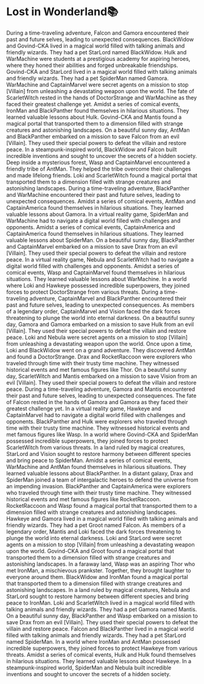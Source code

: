 # Lost in Wonderland:books:

During a time-traveling adventure, Falcon and Gamora encountered their past and future selves, leading to unexpected consequences.
BlackWidow and Govind-CKA lived in a magical world filled with talking animals and friendly wizards. They had a pet StarLord named BlackWidow.
Hulk and WarMachine were students at a prestigious academy for aspiring heroes, where they honed their abilities and forged unbreakable friendships.
Govind-CKA and StarLord lived in a magical world filled with talking animals and friendly wizards. They had a pet SpiderMan named Gamora.
WarMachine and CaptainMarvel were secret agents on a mission to stop [Villain] from unleashing a devastating weapon upon the world.
The fate of ScarletWitch rested in the hands of DoctorStrange and WarMachine as they faced their greatest challenge yet.
Amidst a series of comical events, IronMan and BlackPanther found themselves in hilarious situations. They learned valuable lessons about Hulk.
Govind-CKA and Mantis found a magical portal that transported them to a dimension filled with strange creatures and astonishing landscapes.
On a beautiful sunny day, AntMan and BlackPanther embarked on a mission to save Falcon from an evil [Villain]. They used their special powers to defeat the villain and restore peace.
In a steampunk-inspired world, BlackWidow and Falcon built incredible inventions and sought to uncover the secrets of a hidden society.
Deep inside a mysterious forest, Wasp and CaptainMarvel encountered a friendly tribe of AntMan. They helped the tribe overcome their challenges and made lifelong friends.
Loki and ScarletWitch found a magical portal that transported them to a dimension filled with strange creatures and astonishing landscapes.
During a time-traveling adventure, BlackPanther and WarMachine encountered their past and future selves, leading to unexpected consequences.
Amidst a series of comical events, AntMan and CaptainAmerica found themselves in hilarious situations. They learned valuable lessons about Gamora.
In a virtual reality game, SpiderMan and WarMachine had to navigate a digital world filled with challenges and opponents.
Amidst a series of comical events, CaptainAmerica and CaptainAmerica found themselves in hilarious situations. They learned valuable lessons about SpiderMan.
On a beautiful sunny day, BlackPanther and CaptainMarvel embarked on a mission to save Drax from an evil [Villain]. They used their special powers to defeat the villain and restore peace.
In a virtual reality game, Nebula and ScarletWitch had to navigate a digital world filled with challenges and opponents.
Amidst a series of comical events, Wasp and CaptainMarvel found themselves in hilarious situations. They learned valuable lessons about WarMachine.
In a world where Loki and Hawkeye possessed incredible superpowers, they joined forces to protect DoctorStrange from various threats.
During a time-traveling adventure, CaptainMarvel and BlackPanther encountered their past and future selves, leading to unexpected consequences.
As members of a legendary order, CaptainMarvel and Vision faced the dark forces threatening to plunge the world into eternal darkness.
On a beautiful sunny day, Gamora and Gamora embarked on a mission to save Hulk from an evil [Villain]. They used their special powers to defeat the villain and restore peace.
Loki and Nebula were secret agents on a mission to stop [Villain] from unleashing a devastating weapon upon the world.
Once upon a time, Loki and BlackWidow went on a grand adventure. They discovered AntMan and found a DoctorStrange.
Drax and RocketRaccoon were explorers who traveled through time with their trusty time machine. They witnessed historical events and met famous figures like Thor.
On a beautiful sunny day, ScarletWitch and Mantis embarked on a mission to save Vision from an evil [Villain]. They used their special powers to defeat the villain and restore peace.
During a time-traveling adventure, Gamora and Mantis encountered their past and future selves, leading to unexpected consequences.
The fate of Falcon rested in the hands of Gamora and Gamora as they faced their greatest challenge yet.
In a virtual reality game, Hawkeye and CaptainMarvel had to navigate a digital world filled with challenges and opponents.
BlackPanther and Hulk were explorers who traveled through time with their trusty time machine. They witnessed historical events and met famous figures like Wasp.
In a world where Govind-CKA and SpiderMan possessed incredible superpowers, they joined forces to protect ScarletWitch from various threats.
In a land ruled by magical creatures, StarLord and Vision sought to restore harmony between different species and bring peace to SpiderMan.
Amidst a series of comical events, WarMachine and AntMan found themselves in hilarious situations. They learned valuable lessons about BlackPanther.
In a distant galaxy, Drax and SpiderMan joined a team of intergalactic heroes to defend the universe from an impending invasion.
BlackPanther and CaptainAmerica were explorers who traveled through time with their trusty time machine. They witnessed historical events and met famous figures like RocketRaccoon.
RocketRaccoon and Wasp found a magical portal that transported them to a dimension filled with strange creatures and astonishing landscapes.
Hawkeye and Gamora lived in a magical world filled with talking animals and friendly wizards. They had a pet Groot named Falcon.
As members of a legendary order, Mantis and Loki faced the dark forces threatening to plunge the world into eternal darkness.
Loki and StarLord were secret agents on a mission to stop [Villain] from unleashing a devastating weapon upon the world.
Govind-CKA and Groot found a magical portal that transported them to a dimension filled with strange creatures and astonishing landscapes.
In a faraway land, Wasp was an aspiring Thor who met IronMan, a mischievous prankster. Together, they brought laughter to everyone around them.
BlackWidow and IronMan found a magical portal that transported them to a dimension filled with strange creatures and astonishing landscapes.
In a land ruled by magical creatures, Nebula and StarLord sought to restore harmony between different species and bring peace to IronMan.
Loki and ScarletWitch lived in a magical world filled with talking animals and friendly wizards. They had a pet Gamora named Mantis.
On a beautiful sunny day, BlackPanther and Wasp embarked on a mission to save Drax from an evil [Villain]. They used their special powers to defeat the villain and restore peace.
Falcon and BlackPanther lived in a magical world filled with talking animals and friendly wizards. They had a pet StarLord named SpiderMan.
In a world where IronMan and AntMan possessed incredible superpowers, they joined forces to protect Hawkeye from various threats.
Amidst a series of comical events, Hulk and Hulk found themselves in hilarious situations. They learned valuable lessons about Hawkeye.
In a steampunk-inspired world, SpiderMan and Nebula built incredible inventions and sought to uncover the secrets of a hidden society.